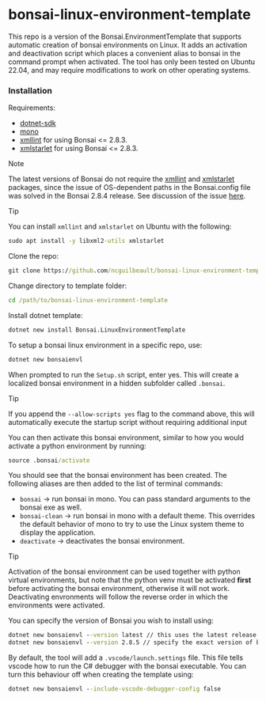 # bonsai-linux-environment-template

This repo is a version of the Bonsai.EnvironmentTemplate that supports automatic creation of bonsai environments on Linux. It adds an activation and deactivation script which places a convenient alias to bonsai in the command prompt when activated. The tool has only been tested on Ubuntu 22.04, and may require modifications to work on other operating systems.

### Installation

Requirements:

- [dotnet-sdk](https://dotnet.microsoft.com/en-us/download)
- [mono](https://www.mono-project.com/docs/getting-started/install/linux/)
- [xmllint](https://packages.debian.org/buster/libxml2-utils) for using Bonsai <= 2.8.3.
- [xmlstarlet](https://packages.debian.org/buster/xmlstarlet) for using Bonsai <= 2.8.3.

> [!NOTE]
> The latest versions of Bonsai do not require the [xmllint](https://packages.debian.org/buster/libxml2-utils) and [xmlstarlet](https://packages.debian.org/buster/xmlstarlet) packages, since the issue of OS-dependent paths in the Bonsai.config file was solved in the Bonsai 2.8.4 release. See discussion of the issue [here](https://github.com/bonsai-rx/bonsai/pull/1893).

> [!TIP]
> You can install `xmllint` and `xmlstarlet` on Ubuntu with the following:
> ```cmd
> sudo apt install -y libxml2-utils xmlstarlet
> ```

Clone the repo:

```cmd
git clone https://github.com/ncguilbeault/bonsai-linux-environment-template.git
```

Change directory to template folder:

```cmd
cd /path/to/bonsai-linux-environment-template
```

Install dotnet template:

```cmd
dotnet new install Bonsai.LinuxEnvironmentTemplate
```

To setup a bonsai linux environment in a specific repo, use:

```cmd
dotnet new bonsaienvl
```

When prompted to run the `Setup.sh` script, enter yes. This will create a localized bonsai environment in a hidden subfolder called `.bonsai`.

> [!TIP]
> If you append the `--allow-scripts yes` flag to the command above, this will automatically execute the startup script without requiring additional input

You can then activate this bonsai environment, similar to how you would activate a python environment by running:

```cmd
source .bonsai/activate
```

You should see that the bonsai environment has been created. The following aliases are then added to the list of terminal commands:

- `bonsai` -> run bonsai in mono. You can pass standard arguments to the bonsai exe as well.
- `bonsai-clean` -> run bonsai in mono with a default theme. This overrides the default behavior of mono to try to use the Linux system theme to display the application.
- `deactivate` -> deactivates the bonsai environment.

> [!TIP]
> Activation of the bonsai environment can be used together with python virtual environments, but note that the python venv must be activated **first** before activating the bonsai environment, otherwise it will not work. Deactivating envronments will follow the reverse order in which the environments were activated.

You can specify the version of Bonsai you wish to install using:

```cmd
dotnet new bonsaienvl --version latest // this uses the latest release version, or
dotnet new bonsaienvl --version 2.8.5 // specify the exact version of bonsai to install
```

By default, the tool will add a `.vscode/launch.settings` file. This file tells vscode how to run the C# debugger with the bonsai executable. You can turn this behaviour off when creating the template using:

```cmd
dotnet new bonsaienvl --include-vscode-debugger-config false
```
